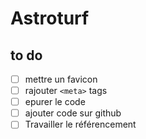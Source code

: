 # Astroturf

## to do
* [ ] mettre un favicon
* [ ] rajouter `<meta>` tags
* [ ] epurer le code
* [ ] ajouter code sur github
* [ ] Travailler le référencement